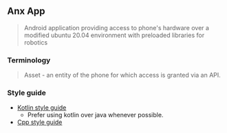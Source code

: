## Anx App
> Android application providing access to phone's hardware over a modified ubuntu 20.04 environment with preloaded libraries for robotics

### Terminology
> Asset - an entity of the phone for which access is granted via an API.

### Style guide
- [Kotlin style guide](https://developer.android.com/kotlin/style-guide)
    - Prefer using kotlin over java whenever possible.
- [Cpp style guide](https://google.github.io/styleguide/cppguide.html)
